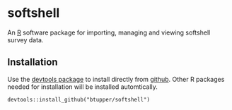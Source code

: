# softshell

An [R](https://www.r-project.org/) software package for importing, managing and viewing softshell survey data.  

## Installation

Use the [devtools package](https://CRAN.R-project.org/package=devtools) to install directly from [github](https://github.com/btupper/softshell).  Other R packages needed for installation will be installed automtically.

```
devtools::install_github("btupper/softshell")
```

